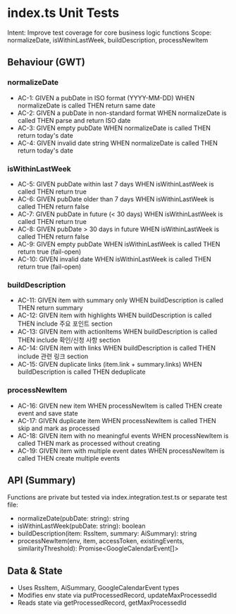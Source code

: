 # index.ts Unit Tests
Intent: Improve test coverage for core business logic functions
Scope: normalizeDate, isWithinLastWeek, buildDescription, processNewItem

## Behaviour (GWT)

### normalizeDate
- AC-1: GIVEN a pubDate in ISO format (YYYY-MM-DD) WHEN normalizeDate is called THEN return same date
- AC-2: GIVEN a pubDate in non-standard format WHEN normalizeDate is called THEN parse and return ISO date
- AC-3: GIVEN empty pubDate WHEN normalizeDate is called THEN return today's date
- AC-4: GIVEN invalid date string WHEN normalizeDate is called THEN return today's date

### isWithinLastWeek
- AC-5: GIVEN pubDate within last 7 days WHEN isWithinLastWeek is called THEN return true
- AC-6: GIVEN pubDate older than 7 days WHEN isWithinLastWeek is called THEN return false
- AC-7: GIVEN pubDate in future (< 30 days) WHEN isWithinLastWeek is called THEN return true
- AC-8: GIVEN pubDate > 30 days in future WHEN isWithinLastWeek is called THEN return false
- AC-9: GIVEN empty pubDate WHEN isWithinLastWeek is called THEN return true (fail-open)
- AC-10: GIVEN invalid date WHEN isWithinLastWeek is called THEN return true (fail-open)

### buildDescription
- AC-11: GIVEN item with summary only WHEN buildDescription is called THEN return summary
- AC-12: GIVEN item with highlights WHEN buildDescription is called THEN include 주요 포인트 section
- AC-13: GIVEN item with actionItems WHEN buildDescription is called THEN include 확인/신청 사항 section
- AC-14: GIVEN item with links WHEN buildDescription is called THEN include 관련 링크 section
- AC-15: GIVEN duplicate links (item.link + summary.links) WHEN buildDescription is called THEN deduplicate

### processNewItem
- AC-16: GIVEN new item WHEN processNewItem is called THEN create event and save state
- AC-17: GIVEN duplicate item WHEN processNewItem is called THEN skip and mark as processed
- AC-18: GIVEN item with no meaningful events WHEN processNewItem is called THEN mark as processed without creating
- AC-19: GIVEN item with multiple event dates WHEN processNewItem is called THEN create multiple events

## API (Summary)
Functions are private but tested via index.integration.test.ts or separate test file:
- normalizeDate(pubDate: string): string
- isWithinLastWeek(pubDate: string): boolean
- buildDescription(item: RssItem, summary: AiSummary): string
- processNewItem(env, item, accessToken, existingEvents, similarityThreshold): Promise<GoogleCalendarEvent[]>

## Data & State
- Uses RssItem, AiSummary, GoogleCalendarEvent types
- Modifies env state via putProcessedRecord, updateMaxProcessedId
- Reads state via getProcessedRecord, getMaxProcessedId
